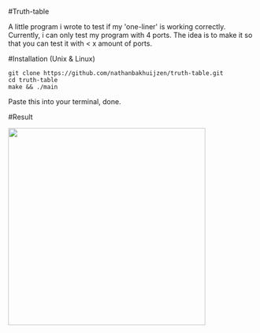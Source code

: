 #Truth-table

A little program i wrote to test if my 'one-liner' is working correctly.
Currently, i can only test my program with 4 ports. The idea is to make it so
that you can test it with < x amount of ports.

#Installation (Unix & Linux)
```
git clone https://github.com/nathanbakhuijzen/truth-table.git
cd truth-table
make && ./main
```

Paste this into your terminal, done.

#Result

<img src="http://i.imgur.com/MvvF94y.png" height="400px">
